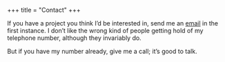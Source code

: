 +++
title = "Contact"
+++

If you have a project you think I’d be interested in, send me an <a href="mailto:info&#64;publishink.co.uk">email</a> in the first instance. I don’t like the wrong kind of people getting hold of my telephone number, although they invariably do.

But if you have my number already, give me a call; it’s good to talk.